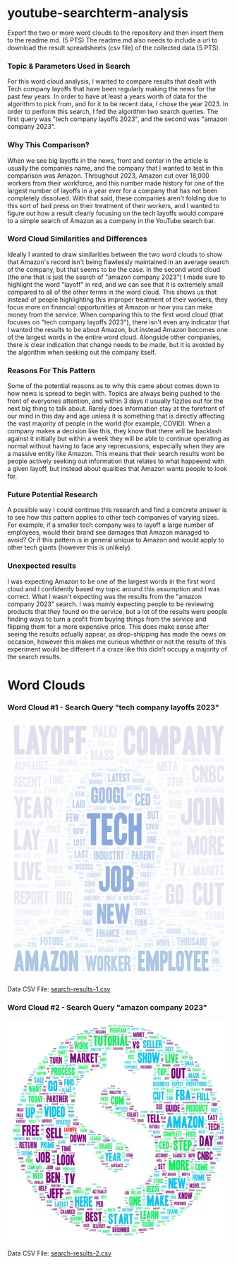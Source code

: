 # youtube-searchterm-analysis

Export the two or more word clouds to the repository and then insert them to the readme.md. (5 PTS)
The readme.md also needs to include a url to download the result spreadsheets (csv file) of the collected data (5 PTS).

### Topic & Parameters Used in Search

For this word cloud analysis, I wanted to compare results that dealt with Tech company layoffs that have been regularly making the news for the past few years. In order to have at least a years worth of data for the algorithm to pick from, and for it to be recent data, I chose the year 2023. In order to perform this search, I fed the algorithm two search queries. The first query was "tech company layoffs 2023", and the second was "amazon company 2023".

### Why This Comparison?

When we see big layoffs in the news, front and center in the article is usually the companies name, and the company that I wanted to test in this comparison was Amazon. Throughout 2023, Amazon cut over 18,000 workers from their workforce, and this number made history for one of the largest number of layoffs in a year ever for a company that has not been completely dissolved. With that said, these companies aren't folding due to this sort of bad press on their treatment of their workers, and I wanted to figure out how a result clearly focusing on the tech layoffs would compare to a simple search of Amazon as a company in the YouTube search bar.

### Word Cloud Similarities and Differences

Ideally I wanted to draw similarities between the two word clouds to show that Amazon's record isn't being flawlessly maintained in an average search of the company, but that seems to be the case. In the second word cloud (the one that is just the search of "amazon company 2023") I made sure to highlight the word "layoff" in red, and we can see that it is extremely small compared to all of the other terms in the word cloud. This shows us that instead of people highlighting this improper treatment of their workers, they focus more on financial opportunities at Amazon or how you can make money from the service. When comparing this to the first word cloud (that focuses on "tech company layoffs 2023"), there isn't even any indicator that I wanted the results to be about Amazon, but instead Amazon becomes one of the largest words in the entire word cloud. Alongside other companies, there is clear indication that change needs to be made, but it is avoided by the algorithm when seeking out the company itself.

### Reasons For This Pattern

Some of the potential reasons as to why this came about comes down to how news is spread to begin with. Topics are always being pushed to the front of everyones attention, and within 3 days it usually fizzles out for the next big thing to talk about. Rarely does information stay at the forefront of our mind in this day and age unless it is something that is directly affecting the vast majority of people in the world (for example, COVID). When a company makes a decision like this, they know that there will be backlash against it initially but within a week they will be able to continue operating as normal without having to face any reprecussions, especially when they are a massive entity like Amazon. This means that their search results wont be people actively seeking out information that relates to what happeend with a given layoff, but instead about qualities that Amazon wants people to look for.

### Future Potential Research

A possible way I could continue this research and find a concrete answer is to see how this pattern applies to other tech companies of varying sizes. For example, if a smaller tech company was to layoff a large number of employees, would their brand see damages that Amazon managed to avoid? Or if this pattern is in general unique to Amazon and would apply to other tech giants (however this is unlikely).

### Unexpected results

I was expecting Amazon to be one of the largest words in the first word cloud and I confidently based my topic around this assumption and I was correct. What I wasn't expecting was the results from the "amazon company 2023" search. I was mainly expecting people to be reviewing products that they found on the service, but a lot of the results were people finding ways to turn a profit from buying things from the service and flipping them for a more expensive price. This does make sense after seeing the results actually appear, as drop-shipping has made the news on occasion, however this makes me curious whether or not the results of this experiment would be different if a craze like this didn't occupy a majority of the search results.

# Word Clouds

### Word Cloud #1 - Search Query "tech company layoffs 2023"

![Word Cloud #1](img/wordcloud-1.png)

Data CSV File: <a href="assets/search-results-1.csv" download>search-results-1.csv</a>

### Word Cloud #2 - Search Query "amazon company 2023"

![Word Cloud #2](img/wordcloud-2.png)

Data CSV File: [search-results-2.csv](assets/search-results-2.csv)
